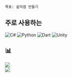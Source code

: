 ```
목표: 쉽덕겜 만들기
```

## 주로 사용하는
![C#](https://img.shields.io/badge/c%23-%23239120.svg?style=for-the-badge&logo=c-sharp&logoColor=white) ![Python](https://img.shields.io/badge/python-3670A0?style=for-the-badge&logo=python&logoColor=ffdd54) ![Dart](https://img.shields.io/badge/dart-%230175C2.svg?style=for-the-badge&logo=dart&logoColor=white) <img alt="Unity" src ="https://img.shields.io/badge/Unity-FAFAFA.svg?&style=for-the-badge&logo=Unity&logoColor=black"/>

## 📊
<!-- ![](https://github-readme-stats.vercel.app/api?username=ppaka&theme=dark&hide_border=false&include_all_commits=true&count_private=true)<br/> -->
![](https://github-readme-streak-stats.herokuapp.com/?user=ppaka&theme=dark&hide_border=false)<br/>
![](https://github-readme-stats.vercel.app/api/top-langs/?username=ppaka&theme=dark&hide_border=false&include_all_commits=true&count_private=true&layout=compact)
<!-- Proudly created with GPRM ( https://gprm.itsvg.in ) -->
